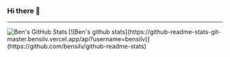 ### Hi there 👋

---
<img align="left" alt="Ben's GitHub Stats" src="https://github-readme-stats-git-master.bensilv.vercel.app/api?username=bensilv&show_icons=true&hide_border=true" />
[![Ben's github stats](https://github-readme-stats-git-master.bensilv.vercel.app/api?username=bensilv)](https://github.com/bensilv/github-readme-stats)
<!--
**bensilv/bensilv** is a ✨ _special_ ✨ repository because its `README.md` (this file) appears on your GitHub profile.

Here are some ideas to get you started:

- 🔭 I’m currently working on ...
- 🌱 I’m currently learning ...
- 👯 I’m looking to collaborate on ...
- 🤔 I’m looking for help with ...
- 💬 Ask me about ...
- 📫 How to reach me: ...
- 😄 Pronouns: ...
- ⚡ Fun fact: ...
-->
